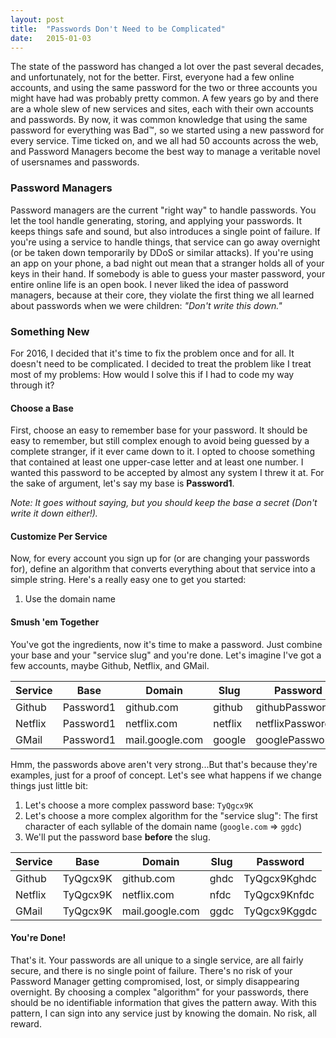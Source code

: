 ```yaml
---
layout: post
title:  "Passwords Don't Need to be Complicated"
date:   2015-01-03
---
```

The state of the password has changed a lot over the past several decades, and unfortunately, not for the better.  First, everyone had a few online accounts, and using the same password for the two or three accounts you might have had was probably pretty common. A few years go by and there are a whole slew of new services and sites, each with their own accounts and passwords. By now, it was common knowledge that using the same password for everything was Bad&#8482;, so we started using a new password for every service. Time ticked on, and we all had 50 accounts across the web, and Password Managers become the best way to manage a veritable novel of usersnames and passwords.

### Password Managers
Password managers are the current "right way" to handle passwords.  You let the tool handle generating, storing, and applying your passwords.  It keeps things safe and sound, but also introduces a single point of failure.  If you're using a service to handle things, that service can go away overnight (or be taken down temporarily by DDoS or similar attacks). If you're using an app on your phone, a bad night out mean that a stranger holds all of your keys in their hand. If somebody is able to guess your master password, your entire online life is an open book. I never liked the idea of password managers, because at their core, they violate the first thing we all learned about passwords when we were children: _"Don't write this down."_

### Something New
For 2016, I decided that it's time to fix the problem once and for all. It doesn't need to be complicated. I decided to treat the problem like I treat most of my problems: How would I solve this if I had to code my way through it?

#### Choose a Base
First, choose an easy to remember base for your password. It should be easy to remember, but still complex enough to avoid being guessed by a complete stranger, if it ever came down to it.  I opted to choose something that contained at least one upper-case letter and at least one number. I wanted this password to be accepted by almost any system I threw it at.  For the sake of argument, let's say my base is **Password1**.

_Note: It goes without saying, but you should keep the base a secret (Don't write it down either!)._

#### Customize Per Service
Now, for every account you sign up for (or are changing your passwords for), define an algorithm that converts everything about that service into a simple string. Here's a really easy one to get you started:

1. Use the domain name


#### Smush 'em Together
You've got the ingredients, now it's time to make a password. Just combine your base and your "service slug" and you're done.  Let's imagine I've got a few accounts, maybe Github, Netflix, and GMail.

|Service|Base|Domain|Slug|Password|
|-------|----|------|----|--------|
|Github|Password1|github.com|github|githubPassword1|
|Netflix|Password1|netflix.com|netflix|netflixPassword1|
|GMail|Password1|mail.google.com|google|googlePassword1|

Hmm, the passwords above aren't very strong...But that's because they're examples, just for a proof of concept.  Let's see what happens if we change things just  little bit:

1. Let's choose a more complex password base: `TyQgcx9K`
2. Let's choose a more complex algorithm for the "service slug": The first character of each syllable of the domain name (`google.com` => `ggdc`)
3. We'll put the password base **before** the slug.

|Service|Base|Domain|Slug|Password|
|-------|----|------|----|--------|
|Github|TyQgcx9K|github.com|ghdc|TyQgcx9Kghdc|
|Netflix|TyQgcx9K|netflix.com|nfdc|TyQgcx9Knfdc|
|GMail|TyQgcx9K|mail.google.com|ggdc|TyQgcx9Kggdc|

#### You're Done!
That's it. Your passwords are all unique to a single service, are all fairly secure, and there is no single point of failure.  There's no risk of your Password Manager getting compromised, lost, or simply disappearing overnight. By choosing a complex "algorithm" for your passwords, there should be no identifiable information that gives the pattern away. With this pattern, I can sign into any service just by knowing the domain.  No risk, all reward.
